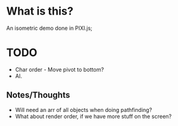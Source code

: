 # What is this?

An isometric demo done in PIXI.js;

# TODO
* Char order - Move pivot to bottom?
* AI.

## Notes/Thoughts
* Will need an arr of all objects when doing pathfinding?
* What about render order, if we have more stuff on the screen?
